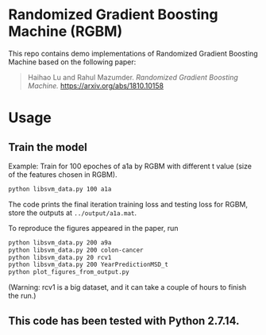 # Randomized Gradient Boosting Machine (RGBM)

This repo contains demo implementations of Randomized Gradient Boosting Machine based on the following paper:

> Haihao Lu and Rahul Mazumder. _Randomized Gradient Boosting Machine._ https://arxiv.org/abs/1810.10158

# Usage

## Train the model
Example: Train for 100 epoches of a1a by RGBM with different t value (size of the features chosen in RGBM).
```bash
python libsvm_data.py 100 a1a
```
The code prints the final iteration training loss and testing loss for RGBM, store the outputs at `../output/a1a.mat`.

To reproduce the figures appeared in the paper, run
```bash
python libsvm_data.py 200 a9a
python libsvm_data.py 200 colon-cancer
python libsvm_data.py 20 rcv1
python libsvm_data.py 200 YearPredictionMSD_t
python plot_figures_from_output.py
```
(Warning: rcv1 is a big dataset, and it can take a couple of hours to finish the run.)

## This code has been tested with Python 2.7.14.

